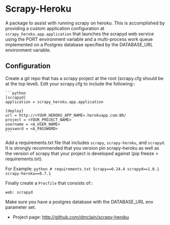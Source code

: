 # Scrapy-Heroku

A package to assist with running scrapy on heroku. This is accomplished by providing
a custom application configuration at ``scrapy_heroku.app.application`` that launches
the scrapyd web service using the PORT environment variable and a multi-process work
queue implemented on a Postgres database specified by the DATABASE_URL environment
variable.

## Configuration

Create a git repo that has a scrapy project at the root (scrapy.cfg should be at the
top level). Edit your scrapy.cfg to include the following::

    ```python
    [scrapyd]
    application = scrapy_heroku.app.application

    [deploy]
    url = http://<YOUR_HEROKU_APP_NAME>.herokuapp.com:80/
    project = <YOUR_PROJECT_NAME>
    username = <A_USER_NAME>
    password = <A_PASSWORD>
    ```

Add a requirements.txt file that includes ``scrapy``, ``scrapy-heroku``, and ``scrapyd``.
It is strongly recommended that you version pin scrapy-heroku as well as the version of scrapy that
your project is developed against (pip freeze > requirements.txt).

For Example:
    ```python
    # requirements.txt
    Scrapy==0.24.4
    scrapyd==1.0.1
    scrapy-heroku==0.7.1
    ```

Finally create a `Procfile` that consists of::

  ```
  web: scrapyd
  ```

Make sure you have a postgres database with the DATABASE_URL env parameter set.

* Project page: <http://github.com/dmclain/scrapy-heroku>
